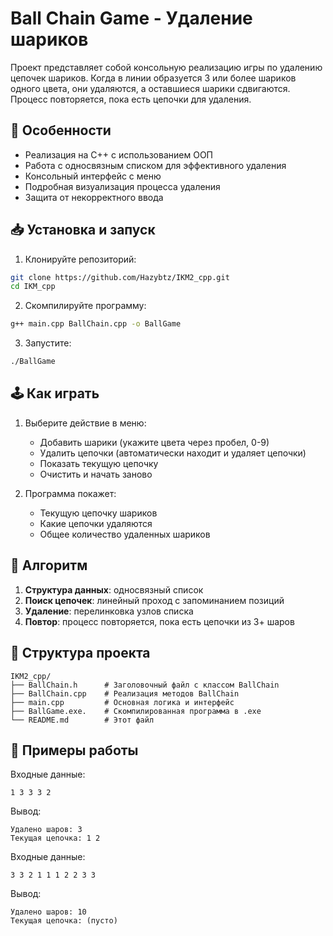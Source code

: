 # Ball Chain Game - Удаление шариков

Проект представляет собой консольную реализацию игры по удалению цепочек шариков. Когда в линии образуется 3 или более шариков одного цвета, они удаляются, а оставшиеся шарики сдвигаются. Процесс повторяется, пока есть цепочки для удаления.

## 🎯 Особенности

- Реализация на C++ с использованием ООП
- Работа с односвязным списком для эффективного удаления
- Консольный интерфейс с меню
- Подробная визуализация процесса удаления
- Защита от некорректного ввода

## 📥 Установка и запуск

1. Клонируйте репозиторий:
```bash
git clone https://github.com/Hazybtz/IKM2_cpp.git
cd IKM_cpp
```

2. Скомпилируйте программу:
```bash
g++ main.cpp BallChain.cpp -o BallGame
```

3. Запустите:
```bash
./BallGame
```

## 🕹️ Как играть

1. Выберите действие в меню:
   - Добавить шарики (укажите цвета через пробел, 0-9)
   - Удалить цепочки (автоматически находит и удаляет цепочки)
   - Показать текущую цепочку
   - Очистить и начать заново

2. Программа покажет:
   - Текущую цепочку шариков
   - Какие цепочки удаляются
   - Общее количество удаленных шариков

## 🧠 Алгоритм

1. **Структура данных**: односвязный список
2. **Поиск цепочек**: линейный проход с запоминанием позиций
3. **Удаление**: перелинковка узлов списка
4. **Повтор**: процесс повторяется, пока есть цепочки из 3+ шаров

## 📂 Структура проекта

```
IKM2_cpp/
├── BallChain.h      # Заголовочный файл с классом BallChain
├── BallChain.cpp    # Реализация методов BallChain
├── main.cpp         # Основная логика и интерфейс
├── BallGame.exe.    # Скомпилированная программа в .exe
└── README.md        # Этот файл
```

## 📝 Примеры работы

Входные данные:
```
1 3 3 3 2
```
Вывод:
```
Удалено шаров: 3
Текущая цепочка: 1 2
```

Входные данные:
```
3 3 2 1 1 1 2 2 3 3
```
Вывод:
```
Удалено шаров: 10
Текущая цепочка: (пусто)
```
